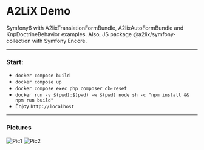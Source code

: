 # A2LiX Demo

Symfony6 with A2lixTranslationFormBundle, A2lixAutoFormBundle and KnpDoctrineBehavior examples.
Also, JS package @a2lix/symfony-collection with Symfony Encore.

---

### Start:

- ```docker compose build```
- ```docker compose up```
- ```docker compose exec php composer db-reset```
- ```docker run -v $(pwd):$(pwd) -w $(pwd) node sh -c "npm install && npm run build"```
- Enjoy ```http://localhost```

---

### Pictures

![Pic1](pic1.png?raw=true "Pic1")
![Pic2](pic2.png?raw=true "Pic2")
